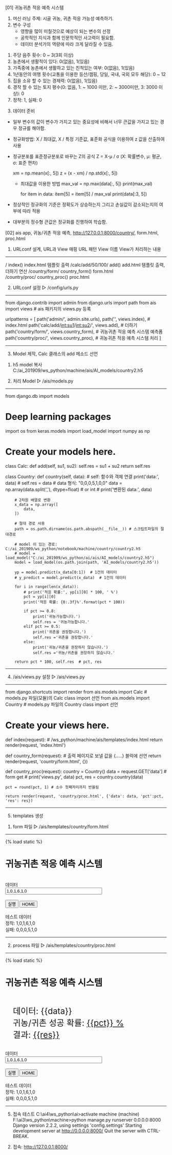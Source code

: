[01] 귀농귀촌 적응 예측 시스템

1. 머신 러닝 주제: 시골 귀농, 귀촌 적응 가능성 예측하기.
2. 변수 구성
   - 영향을 많이 미칠것으로 예상이 되는 변수의 선정
   - 공학적인 지식과 함께 인문학적인 사고력이 필요함.
   - 데이터 분석가의 역량에 따라 크게 달라질 수 있음.

1) 주당 음주 횟수: 0 ~ 3(3회 이상)
2) 농촌에서 생활적이 있다: 0(없음), 1(있음)
3) 가족중에 농촌에서 생활하고 있는 친척있는 여부: 0(없음), 1(있음)
4) 1년동안의 여행 횟수(교통을 이용한 등산/캠핑, 당일, 국내, 국외 모두 해당): 0 ~ 12
5) 집을 소유 할 수 있는 경제력: 0(없음), 1(있음)
6) 경작 할 수 있는 토지 평수(0: 없음, 1: ~ 1000 미만, 2: ~ 3000미만, 3: 3000 이상): 0
7) 정착: 1, 실패: 0

3. 데이터 준비
- 일부 변수의 값이 변수가 가지고 있는 중요성에 비해서 너무 큰값을 가지고 있는 경우
  정규를 해야함.
- 정규화방법: X / 최대값, X / 특정 기준값, 표준화 공식을 이용하여 z 값을 산출하여 사용
- 정규분포를 표준정규분포로 바꾸는 Z의 공식
  Z = X-μ / σ (X: 확률변수, μ: 평균, σ: 표준 편차)
 
    xm = np.mean(x[:, 5])
    z = (x - xm) / np.std(x[:, 5])

  - 최대값을 이용한 방법
    max_val = np.max(data[:, 5])
    print(max_val)

    for item in data:
        item[5] = item[5] / max_val
    print(data[:3, 5])

- 정상적인 정규화의 기준은 정확도가 상승하는지 그리고 손실값이 감소되는지의 여부에 따라 적용
- 대부분의 정수형 큰값은 정규화를 진행하여 학습함.


[02] ais app, 귀농/귀촌 적응 예측, http://127.0.0.1:8000/country/, form.html, proc.html

1. URLconf 설계, URL과 View 매핑
URL 패턴               View 이름        View가 처리하는 내용
----------               -----------        ----------------------------------------
/                         index()             index.html 템플릿 출력
/calc/add/50/100/   add()               add.html 템플릿 출력, 더하기 연산 
/country/form/       country_form()   form.html    
/country/proc/       country_proc()    proc.html    
      
 
2. URLconf 설정
▷ /config/urls.py
-------------------------------------------------------------------------------------
from django.contrib import admin
from django.urls import path
from ais import views # ais 패키지의 views.py 등록

urlpatterns = [
    path('admin/', admin.site.urls),
    path('', views.index), # index.html
    path('calc/add/<int:su1>/<int:su2>/', views.add), # 더하기 
    path('country/form/', views.country_form),  # 귀농귀촌 적응 예측 시스템 예측폼
    path('country/proc/', views.country_proc),   # 귀농귀촌 적응 예측 시스템 처리
]
   
-------------------------------------------------------------------------------------
     
   
3. Model 제작, Calc 클래스의 add 메소드 선언

1) h5 model 복사
    C:/ai_201909/ws_python/machine/ais/AI_models/country2.h5

2) 처리 Model
▷ /ais/models.py 
-------------------------------------------------------------------------------------
from django.db import models

# Deep learning packages
import os
from keras.models import load_model
import numpy as np

# Create your models here.
class Calc:
    def add(self, su1, su2):
        self.res = su1 + su2
        return self.res


class Country:
    def country(self, data):  # self: 함수와 객체 연결
        print('data:', data)
        # self.res = data
        # data 형식: "0,0,0,5,1,0,0"
        data = np.array(data.split(','), dtype=float)  # or int
        # print('변환된 data:', data)

        # 2차원 배열로 변환
        x_data = np.array([
            data,
        ])

        # 절대 경로 사용
        path = os.path.dirname(os.path.abspath(__file__)) # 스크립트파일의 절대경로

        # model 이 있는 경로: C:/ai_201909/ws_python/notebook/machine/country/country2.h5
        # model = load_model("C:/ai_201909/ws_python/ai/ais/AI_models/country2.h5")
        model = load_model(os.path.join(path, 'AI_models/country2.h5'))

        yp = model.predict(x_data[0:1])  # 1건의 데이터
        # y_predict = model.predict(x_data)  # 1건의 데이터

        for i in range(len(x_data)):
            # print('적응 확률:', yp[i][0] * 100, ' %')
            pct = yp[i][0]
            print('적응 확률: {0:.3f}%'.format(pct * 100))

            if pct >= 0.8:
                print('귀농가능합니다.')
                self.res = '귀농가능합니다.'
            elif pct >= 0.5:
                print('귀촌을 권장합니다.')
                self.res ='귀촌을 권장합니다.'
            else:
                print('귀농/귀촌을 권장하지 않습니다.')
                self.res ='귀농/귀촌을 권장하지 않습니다.'

        return pct * 100, self.res  # pct, res

 
-------------------------------------------------------------------------------------
  
 
4. /ais/views.py 설정
▷ /ais/views.py
-------------------------------------------------------------------------------------
from django.shortcuts import render
from ais.models import Calc # models.py 파일(모듈)의 Calc class import 선언
from ais.models import Country # models.py 파일의 Country class import 선언

# Create your views here.
def index(request):
    # /ws_python/machine/ais/templates/index.html
    return render(request, 'index.html')

def country_form(request):
    # 출력 페이지로 보낼 값을 {.....} 블럭에 선언
    return render(request, 'country/form.html', {})

def country_proc(request):
    country = Country()
    data = request.GET['data']  # form get
    # print('views.py', data)
    pct, res = country.country(data)

    pct = round(pct, 1) # 소수 첫째자리까지 반올림

    return render(request, 'country/proc.html', {'data': data, 'pct':pct, 'res': res})

    
-------------------------------------------------------------------------------------
    

5. templates 생성       
1) form 파일
▷ /ais/templates/country/form.html
-------------------------------------------------------------------------------------
<!DOCTYPE html>
<html lang="en">
<head>
    <meta charset="UTF-8">
    <title>Survival</title>
    {% load static %}
    <link href="{% static '/css/style.css' %}" rel="Stylesheet" type="text/css">
    <script type="text/JavaScript"
                 src="http://ajax.googleapis.com/ajax/libs/jquery/3.1.0/jquery.min.js"></script>
    <script type="text/javascript" language="javscript">
        function send() {
          if ($.trim($('#data').val()).length == 0) {
            alert('데이터를 입력해주세요');
          } else {
            frm.submit();
          }
        }
    </script>
</head>
<body>
<DIV class="container">
<H1>귀농귀촌 적응 예측 시스템</H1>
 <form id='frm' name='frm' action='/country/proc' method='GET'>
  <br>
  데이터<br>
  <input type='text' id='data' name='data' value='1,0,1,6,1,0' style='width: 60%;'><br>
  <br>
  <button type='button' onclick="send();">실행</button>
  <button type='button' onclick="location.href='/';">HOME</button>
  <br><br>
  테스트 데이터<br>
  정착: 1,0,1,6,1,0<br>
  실패: 0,0,0,5,1,0<br>
</form>
</DIV>
</body>
</html>
 
-------------------------------------------------------------------------------------
  
2) process 파일
▷ /ais/templates/country/proc.html
-------------------------------------------------------------------------------------
<!DOCTYPE html>
<html lang="en">
<head>
    <meta charset="UTF-8">
    <title>결과</title>
    {% load static %}
    <link href="{% static '/css/style.css' %}" rel="Stylesheet" type="text/css">
    <script type="text/JavaScript"
                 src="http://ajax.googleapis.com/ajax/libs/jquery/3.1.0/jquery.min.js"></script>
    <script type="text/javascript" language="javscript">
        function send() {
          if ($.trim($('#data').val()).length == 0) {
            alert('데이터를 입력해주세요');
            return;
          } else {
            frm.submit();
          }
        }
    </script>
</head>
<body>
<DIV class="container">
<H1>귀농귀촌 적응 예측 시스템</H1>
<br>
<UL>
  <LI  style='font-size: 26px; list-style: none;'>데이터: {{data}}</LI>
    <LI  style='font-size: 26px; list-style: none;'>귀농/귀촌 성공 확률: <span style="text-decoration: underline;">{{pct}} %</span></LI>
    <LI  style='font-size: 26px; list-style: none;'>결과: <span style="text-decoration: underline;">{{res}}</span></LI>
</UL>

 <form id='frm' name='frm' action='/country/proc' method='GET'>
  <br>
  데이터<br>
  <input type='text' id='data' name='data' value='1,0,1,6,1,0' style='width: 60%;'><br>
  <br>
  <button type='button' onclick="send();">실행</button>
  <button type='button' onclick="location.href='/';">HOME</button>
  <br><br>
  테스트 데이터<br>
  정착: 1,0,1,6,1,0<br>
  실패: 0,0,0,5,1,0<br>
</form>
</DIV>
</body>
</html>


-------------------------------------------------------------------------------------

  
   
5. 접속 테스트
C:\ai4\ws_python\ai>activate machine
(machine) F:\ai3\ws_python\machine>python manage.py runserver 0.0.0.0:8000
Django version 2.2.2, using settings 'config.settings'
Starting development server at http://0.0.0.0:8000/
Quit the server with CTRL-BREAK.
  
2) 접속: http://127.0.0.1:8000/
 